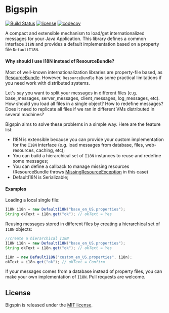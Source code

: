 # Bigspin 

[![Build Status](https://travis-ci.org/greatjapa/bigspin.svg?branch=master)](https://travis-ci.org/greatjapa/bigspin)
[![license](https://img.shields.io/github/license/mashape/apistatus.svg?maxAge=2592000)](https://github.com/greatjapa/bigspin/blob/master/LICENSE)
[![codecov](https://codecov.io/gh/greatjapa/bigspin/branch/master/graph/badge.svg)](https://codecov.io/gh/greatjapa/bigspin)

A compact and extensible mechanism to load/get internationalized messages for your Java Application. This library defines a common interface `I18N` and provides a default implementation based on a property file `DefaultI18N`. 

#### Why should I use I18N instead of ResourceBundle?

Most of well-known internationalization libraries are property-file based, as [ResourceBundle](https://docs.oracle.com/javase/8/docs/api/java/util/ResourceBundle.html). However, `ResourceBundle` has some practical limitations if you need work with distributed systems.

Let's say you want to split your messages in different files (e.g. base_messages, server_messages, client_messages, log_messages, etc). How should you load all files in a single object? How to redefine messages? Does it need to replicate all files if we ran in different VMs distributed in several machines?

Bigspin aims to solve these problems in a simple way. Here are the feature list: 

- I18N is extensible because you can provide your custom implementation for the `I18N` interface (e.g. load messages from database, files, web-resources, caching, etc);
- You can build a hierarchical set of `I18N` instances to reuse and redefine some messages;
- You can define a callback to manage missing resources (ResourceBundle throws [MissingResourceException](https://docs.oracle.com/javase/8/docs/api/java/util/MissingResourceException.html) in this case)
- DefaultI18N is Serializable;

#### Examples

Loading a local single file:

```Java
I18N i18n = new DefaultI18N("base_en_US.properties");
String okText = i18n.get("ok"); // okText = Yes 
```

Reusing messages stored in different files by creating a hierarchical set of `I18N` objects:

```Java
//create a hierarchical I18N
I18N i18n = new DefaultI18N("base_en_US.properties");
String okText = i18n.get("ok"); // okText = Yes 

i18n = new DefaultI18N("custom_en_US.properties", i18n);
okText = i18n.get("ok"); // okText = Confirm 
```
If your messages comes from a database instead of property files, you can make your own implementation of `I18N`. Pull requests are welcome.

## License

 Bigspin is released under the [MIT license](LICENSE).

